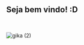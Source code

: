 ## Seja bem vindo! :D
<br>

![gika (2)](https://user-images.githubusercontent.com/124086216/221034326-7c37ea0c-a304-4dd2-a172-62dd96f648b1.png)
